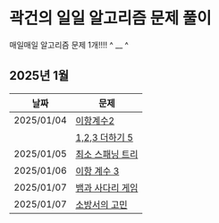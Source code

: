 # 곽건의 일일 알고리즘 문제 풀이

매일매일 알고리즘 문제 1개!!!! ^ __ ^

## 2025년 1월

| 날짜         | 문제                                                      |
|------------|---------------------------------------------------------|
| 2025/01/04 | [이항계수2](/diary/이항%20계수%202.md)                          |
|            | [1,2,3 더하기 5](/2025_Winter/1,%202,%203%20더하기%205%20.md) |
| 2025/01/05 | [최소 스패닝 트리 ](/2025_Winter/최소%20스패닝%20트리.md)             |
| 2025/01/06 | [이항 계수 3 ](/2025_Winter/이항%20계수%203.md)                 |
| 2025/01/07 | [뱀과 사다리 게임](/2025_Winter/뱀과%20사다리%20게임.md)              |
| 2025/01/07 | [소방서의 고민](/2025_Winter/소방서의고민.md)                       |
